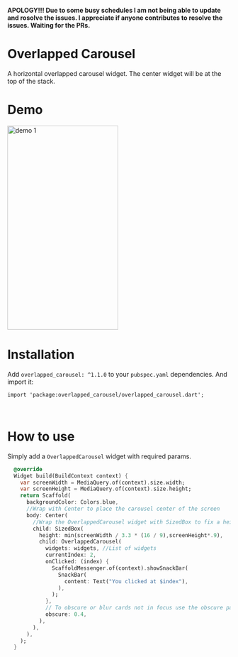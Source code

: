 <b>APOLOGY!!! Due to some busy schedules I am not being able to update and rosolve the issues.
I appreciate if anyone contributes to resolve the issues. Waiting for the PRs.</b>

# Overlapped Carousel

A horizontal overlapped carousel widget. The center widget will be at the top of the stack.

# Demo

<img src="https://user-images.githubusercontent.com/42492040/144290050-b45603df-42c9-48e0-b29e-5b68205ffc63.gif" width="250" height="460" alt="demo 1"/>

# Installation

Add `overlapped_carousel: ^1.1.0` to your `pubspec.yaml` dependencies. And import it:

```
import 'package:overlapped_carousel/overlapped_carousel.dart';
```

<br>

# How to use

Simply add a `OverlappedCarousel` widget with required params.

``` dart 
  @override
  Widget build(BuildContext context) {
    var screenWidth = MediaQuery.of(context).size.width;
    var screenHeight = MediaQuery.of(context).size.height;
    return Scaffold(
      backgroundColor: Colors.blue,
      //Wrap with Center to place the carousel center of the screen
      body: Center(
        //Wrap the OverlappedCarousel widget with SizedBox to fix a height. No need to specify width.
        child: SizedBox(
          height: min(screenWidth / 3.3 * (16 / 9),screenHeight*.9),
          child: OverlappedCarousel(
            widgets: widgets, //List of widgets
            currentIndex: 2,
            onClicked: (index) {
              ScaffoldMessenger.of(context).showSnackBar(
                SnackBar(
                  content: Text("You clicked at $index"),
                ),
              );
            },
            // To obscure or blur cards not in focus use the obscure parameter.
            obscure: 0.4,
          ),
        ),
      ),
    );
  }
```